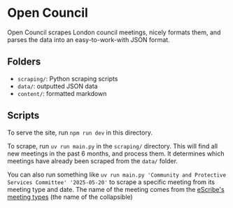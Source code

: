 # Open Council

Open Council scrapes London council meetings, nicely formats them, and parses the data into an easy-to-work-with JSON format.

## Folders

- `scraping/`: Python scraping scripts
- `data/`: outputted JSON data
- `content/`: formatted markdown

## Scripts

To serve the site, run `npm run dev` in this directory.

To scrape, run `uv run main.py` in the `scraping/` directory. This will find all new meetings in the past 6 months, and process them. It determines which meetings have already been scraped from the `data/` folder.

You can also run something like `uv run main.py 'Community and Protective Services Committee' '2025-05-20'` to scrape a specific meeting from its meeting type and date. The name of the meeting comes from the [eScribe's meeting types](https://pub-london.escribemeetings.com/?MeetingViewId=1) (the name of the collapsible)